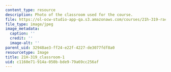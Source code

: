 ```yaml
---
content_type: resource
description: Photo of the classroom used for the course.
file: https://ol-ocw-studio-app-qa.s3.amazonaws.com/courses/21h-319-race-crime-and-citizenship-in-american-law-fall-2014/c1160e71914a050bbde979a69cc256af_21H-319_classroom-1.jpg
file_type: image/jpeg
image_metadata:
  caption: ''
  credit: ''
  image-alt: ''
parent_uid: 32948ae3-ff24-e22f-4227-de3077fdf8a0
resourcetype: Image
title: 21H-319_classroom-1
uid: c1160e71-914a-050b-bde9-79a69cc256af
---
```

